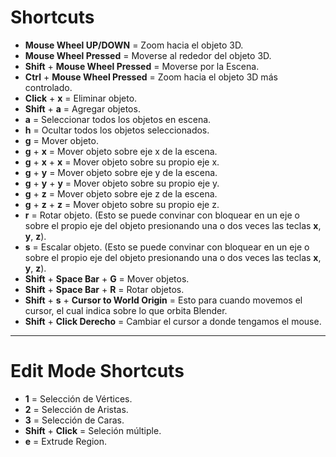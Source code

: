 # Shortcuts

- **Mouse Wheel UP/DOWN** = Zoom hacia el objeto 3D.
- **Mouse Wheel Pressed** = Moverse al rededor del objeto 3D.
- **Shift** + **Mouse Wheel Pressed** = Moverse por la Escena.
- **Ctrl** + **Mouse Wheel Pressed** = Zoom hacia el objeto 3D más controlado.
- **Click** + **x** = Eliminar objeto.
- **Shift** + **a** = Agregar objetos.
- **a** = Seleccionar todos los objetos en escena.
- **h** = Ocultar todos los objetos seleccionados.
- **g** = Mover objeto.
- **g** + **x** = Mover objeto sobre eje x de la escena.
- **g** + **x** + **x** = Mover objeto sobre su propio eje x.
- **g** + **y** = Mover objeto sobre eje y de la escena.
- **g** + **y** + **y** = Mover objeto sobre su propio eje y.
- **g** + **z** = Mover objeto sobre eje z de la escena.
- **g** + **z** + **z** = Mover objeto sobre su propio eje z.
- **r** = Rotar objeto. (Esto se puede convinar con bloquear en un eje o sobre el propio eje del objeto presionando una o dos veces las teclas **x**, **y**, **z**).
- **s** = Escalar objeto. (Esto se puede convinar con bloquear en un eje o sobre el propio eje del objeto presionando una o dos veces las teclas **x**, **y**, **z**).
- **Shift** + **Space Bar** + **G** = Mover objetos. 
- **Shift** + **Space Bar** + **R** = Rotar objetos.
- **Shift** + **s** + **Cursor to World Origin** = Esto para cuando movemos el cursor, el cual indica sobre lo que orbita Blender.
- **Shift** + **Click Derecho** = Cambiar el cursor a donde tengamos el mouse.

---
# Edit Mode Shortcuts


- **1** = Selección de Vértices.
- **2** = Selección de Aristas.
- **3** = Selección de Caras.
- **Shift** + **Click** = Seleción múltiple.
- **e** = Extrude Region.